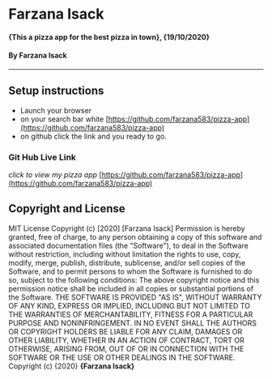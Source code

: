 # Farzana Isack
#### {This a pizza app for the best pizza in town}, {19/10/2020}
#### By **Farzana Isack**    
---
## Setup instructions
* Launch your browser
* on your search bar white [https://github.com/farzana583/pizza-app](https://github.com/farzana583/pizza-app)
* on github click the link and you ready to go.
### Git Hub Live Link
*click to view my pizza app*
[https://github.com/farzana583/pizza-app](https://github.com/farzana583/pizza-app)
## Copyright and License
MIT License
Copyright (c) [2020] [Farzana Isack]
Permission is hereby granted, free of charge, to any person obtaining a copy
of this software and associated documentation files (the "Software"), to deal
in the Software without restriction, including without limitation the rights
to use, copy, modify, merge, publish, distribute, sublicense, and/or sell
copies of the Software, and to permit persons to whom the Software is
furnished to do so, subject to the following conditions:
The above copyright notice and this permission notice shall be included in all
copies or substantial portions of the Software.
THE SOFTWARE IS PROVIDED "AS IS", WITHOUT WARRANTY OF ANY KIND, EXPRESS OR
IMPLIED, INCLUDING BUT NOT LIMITED TO THE WARRANTIES OF MERCHANTABILITY,
FITNESS FOR A PARTICULAR PURPOSE AND NONINFRINGEMENT. IN NO EVENT SHALL THE
AUTHORS OR COPYRIGHT HOLDERS BE LIABLE FOR ANY CLAIM, DAMAGES OR OTHER
LIABILITY, WHETHER IN AN ACTION OF CONTRACT, TORT OR OTHERWISE, ARISING FROM,
OUT OF OR IN CONNECTION WITH THE SOFTWARE OR THE USE OR OTHER DEALINGS IN THE
SOFTWARE.
Copyright (c) {2020} **{Farzana Isack}**